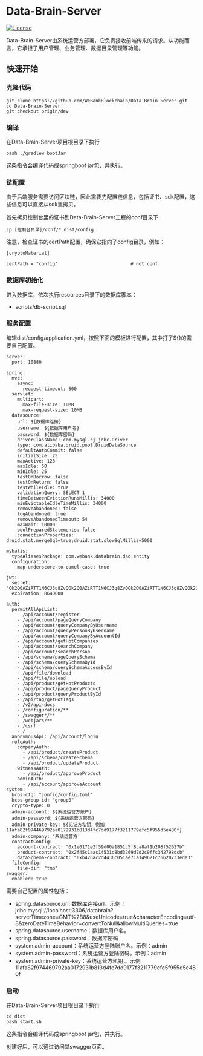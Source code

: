 # Data-Brain-Server

[![License](https://img.shields.io/badge/license-Apache%202-4EB1BA.svg)](https://www.apache.org/licenses/LICENSE-2.0.html)


Data-Brain-Server由系统运营方部署，它负责接收前端传来的请求。从功能而言，它承担了用户管理、业务管理、数据目录管理等功能。


## 快速开始
### 克隆代码
```
git clone https://github.com/WeBankBlockchain/Data-Brain-Server.git
cd Data-Brain-Server
git checkout origin/dev
```

### 编译

在Data-Brain-Server项目根目录下执行
```
bash ./gradlew bootJar
```
这条指令会编译代码成springboot jar包，并执行。
### 链配置
由于后端服务需要访问区块链，因此需要先配置链信息，包括证书、sdk配置，这些信息可以直接从sdk里拷贝。

首先拷贝控制台里的证书到Data-Brain-Server工程的conf目录下:

```
cp [控制台目录]/conf/* dist/config
```

注意，检查证书的certPath配置，确保它指向了config目录，例如：
```
[cryptoMaterial]

certPath = "config"                           # not conf

```

### 数据库初始化
进入数据库，依次执行resources目录下的数据库脚本：
- scripts/db-script.sql


### 服务配置
编辑dist/config/application.yml，按照下面的模板进行配置，其中打了${}的需要自己配置。
```
server:
  port: 10880

spring:
  mvc:
    async:
      request-timeout: 500
  servlet:
    multipart:
      max-file-size: 10MB
      max-request-size: 10MB
  datasource:
    url: ${数据库连接}
    username: ${数据库用户名}
    password: ${数据库密码}
    driverClassName: com.mysql.cj.jdbc.Driver
    type: com.alibaba.druid.pool.DruidDataSource
    defaultAutoCommit: false
    initialSize: 25
    maxActive: 128
    maxIdle: 50
    minIdle: 25
    testOnBorrow: false
    testOnReturn: false
    testWhileIdle: true
    validationQuery: SELECT 1
    timeBetweenEvictionRunsMillis: 34000
    minEvictableIdleTimeMillis: 34000
    removeAbandoned: false
    logAbandoned: true
    removeAbandonedTimeout: 54
    maxWait: 10000
    poolPreparedStatements: false
    connectionProperties: druid.stat.mergeSql=true;druid.stat.slowSqlMillis=5000

mybatis:
  typeAliasesPackage: com.webank.databrain.dao.entity
  configuration:
    map-underscore-to-camel-case: true

jwt:
  secret: "Ok2Q0AZiRTT1N6CJ3q8ZvQOk2Q0AZiRTT1N6CJ3q8ZvQOk2Q0AZiRTT1N6CJ3q8ZvQOk2Q0AZiRTT1N6CJ3q8ZvQOk2Q0AZiRTT1N6CJ3q8ZvQ"
  expiration: 8640000

auth:
  permitAllApiList:
    - /api/account/register
    - /api/account/pageQueryCompany
    - /api/account/queryCompanyByUsername
    - /api/account/queryPersonByUsername
    - /api/account/queryCompanyByAccountId
    - /api/account/getHotCompanies
    - /api/account/searchCompany
    - /api/account/searchPerson
    - /api/schema/pageQuerySchema
    - /api/schema/querySchemaById
    - /api/schema/querySchemaAccessById
    - /api/file/download
    - /api/file/upload
    - /api/product/getHotProducts
    - /api/product/pageQueryProduct
    - /api/product/queryProductById
    - /api/tag/getHotTags
    - /v2/api-docs
    - /configuration/**
    - /swagger*/**
    - /webjars/**
    - /csrf
    - /
  anonymousApi: /api/account/login
  roleAuth:
    companyAuth:
      - /api/product/createProduct
      - /api/schema/createSchema
      - /api/product/updateProduct
    witnessAuth:
      - /api/product/approveProduct
    adminAuth:
      - /api/account/approveAccount
system:
  bcos-cfg: "config/config.toml"
  bcos-group-id: "group0"
  crypto-type: 0
  admin-account: ${系统运营方账户}
  admin-password: ${系统运营方密码}
  admin-private-key: ${见证方私钥，例如11afa82f974469792aa0172931b813d4fc7dd9177f3211779efc5f955d5e480f}
  admin-company: '系统运营方'
  contractConfig:
    account-contract: "0x1e0171e2f59d00a1851c5f8ca8af1b208f52627b"
    product-contract: "0x2f45c1aac14531d8bd3269d7d2c9ffc342798dcb"
    dataSchema-contract: "0xb426ac2d4436c051ae71a149621c76620733ede3"
  fileConfig:
    file-dir: "tmp"
swagger:
  enabled: true
```

需要自己配置的属性包括：




- spring.datasource.url: 数据库连接url。示例： jdbc:mysql://localhost:3306/databrain?serverTimezone=GMT%2B8&useUnicode=true&characterEncoding=utf-8&zeroDateTimeBehavior=convertToNull&allowMultiQueries=true
- spring.datasource.username：数据库用户名。
- spring.datasource.password：数据库密码
- system.admin-account：系统运营方登陆账户名。示例：admin
- system.admin-password：系统运营方登陆密码。示例：admin 
- system.admin-private-key：系统运营方私钥 。示例11afa82f974469792aa0172931b813d4fc7dd9177f3211779efc5f955d5e480f


### 启动
在Data-Brain-Server项目根目录下执行
```
cd dist
bash start.sh
```
这条指令会编译代码成springboot jar包，并执行。

创建好后，可以通过[](http://localhost:10880/swagger-ui.html)访问其swagger页面。